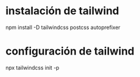 # instalación de tailwind
npm install -D tailwindcss postcss autoprefixer

# configuración de tailwind
npx tailwindcss init -p
